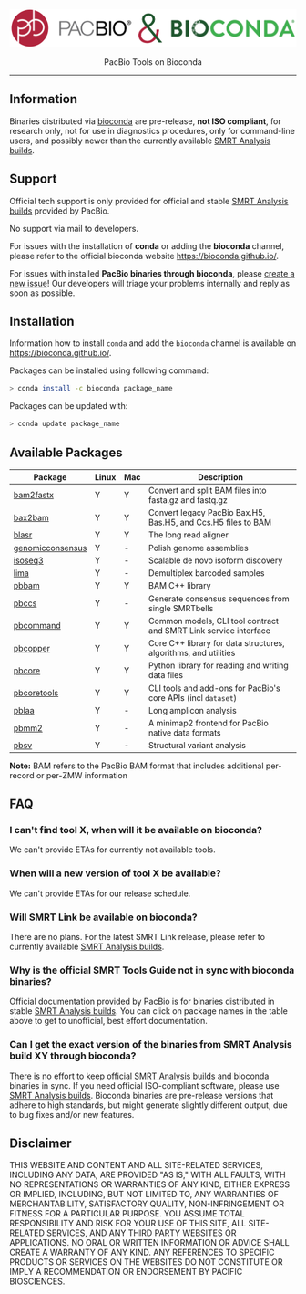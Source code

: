 <p align="center">
  <img src="img/pbbioconda.png" alt="pbbioconda logo"/>
</p>
<p align="center">PacBio Tools on Bioconda</p>

***

## Information
Binaries distributed via [bioconda](https://bioconda.github.io/) are
pre-release, **not ISO compliant**, for research only, not for use in diagnostics
procedures, only for command-line users, and possibly newer than the currently
available [SMRT Analysis builds](http://www.pacb.com/products-and-services/analytical-software/).

## Support

Official tech support is only provided for official and stable
[SMRT Analysis builds](http://www.pacb.com/products-and-services/analytical-software/)
provided by PacBio.

No support via mail to developers.

For issues with the installation of **conda** or adding the **bioconda** channel,
please refer to the official bioconda website https://bioconda.github.io/.

For issues with installed **PacBio binaries through bioconda**, please [create
a new issue](https://github.com/PacificBiosciences/pbbioconda/issues)!
Our developers will triage your problems internally and reply as soon as possible.

## Installation
Information how to install `conda` and add the `bioconda` channel is
available on https://bioconda.github.io/.

Packages can be installed using following command:
```sh
> conda install -c bioconda package_name
```

Packages can be updated with:
```sh
> conda update package_name
```

## Available Packages

| Package | Linux | Mac | Description |
| - | - | - | - |
| [bam2fastx](https://github.com/pacificbiosciences/bam2fastx/) | Y | Y | Convert and split BAM files into fasta.gz and fastq.gz |
| [bax2bam](https://github.com/pacificbiosciences/bax2bam/) | Y | Y | Convert legacy PacBio Bax.H5, Bas.H5, and Ccs.H5 files to BAM |
| [blasr](https://github.com/pacificbiosciences/blasr/) | Y | Y | The long read aligner |
| [genomicconsensus](https://github.com/pacificbiosciences/genomicconsensus/) | Y | - | Polish genome assemblies |
| [isoseq3](https://github.com/pacificbiosciences/isoseq3/) | Y | - | Scalable de novo isoform discovery |
| [lima](https://github.com/pacificbiosciences/barcoding/) | Y | - | Demultiplex barcoded samples |
| [pbbam](https://github.com/pacificbiosciences/pbbam/) | Y | Y | BAM C++ library |
| [pbccs](https://github.com/pacificbiosciences/unanimity/) | Y | - | Generate consensus sequences from single SMRTbells |
| [pbcommand](https://github.com/pacificbiosciences/pbcommand/) | Y | Y | Common models, CLI tool contract and SMRT Link service interface |
| [pbcopper](https://github.com/pacificbiosciences/pbcopper/) | Y | Y | Core C++ library for data structures, algorithms, and utilities |
| [pbcore](https://github.com/pacificbiosciences/pbcore/) | Y | Y | Python library for reading and writing data files |
| [pbcoretools](https://github.com/pacificbiosciences/pbcoretools/) | Y | Y | CLI tools and add-ons for PacBio's core APIs (incl `dataset`) |
| [pblaa](https://github.com/pacificbiosciences/pblaa/) | Y | - | Long amplicon analysis |
| [pbmm2](https://github.com/PacificBiosciences/pbmm2/) | Y | - | A minimap2 frontend for PacBio native data formats |
| [pbsv](https://github.com/pacificbiosciences/pbsv/) | Y | - | Structural variant analysis |

**Note:** BAM refers to the PacBio BAM format that includes additional
per-record or per-ZMW information

## FAQ

### I can't find tool X, when will it be available on bioconda?
We can't provide ETAs for currently not available tools.

### When will a new version of tool X be available?
We can't provide ETAs for our release schedule.

### Will SMRT Link be available on bioconda?
There are no plans. For the latest SMRT Link release, please refer to
currently available [SMRT Analysis builds](http://www.pacb.com/products-and-services/analytical-software/).

### Why is the official SMRT Tools Guide not in sync with bioconda binaries?
Official documentation provided by PacBio is for binaries distributed in stable
[SMRT Analysis builds](http://www.pacb.com/products-and-services/analytical-software/).
You can click on package names in the table above to get to unofficial,
best effort documentation.

### Can I get the exact version of the binaries from SMRT Analysis build XY through bioconda?
There is no effort to keep official [SMRT Analysis builds](http://www.pacb.com/products-and-services/analytical-software/)
and bioconda binaries in sync. If you need official ISO-compliant software,
please use [SMRT Analysis builds](http://www.pacb.com/products-and-services/analytical-software/).
Bioconda binaries are pre-release versions that adhere to high standards,
but might generate slightly different output, due to bug fixes and/or new features.

## Disclaimer
THIS WEBSITE AND CONTENT AND ALL SITE-RELATED SERVICES, INCLUDING ANY DATA, ARE PROVIDED "AS IS," WITH ALL FAULTS, WITH NO REPRESENTATIONS OR WARRANTIES OF ANY KIND, EITHER EXPRESS OR IMPLIED, INCLUDING, BUT NOT LIMITED TO, ANY WARRANTIES OF MERCHANTABILITY, SATISFACTORY QUALITY, NON-INFRINGEMENT OR FITNESS FOR A PARTICULAR PURPOSE. YOU ASSUME TOTAL RESPONSIBILITY AND RISK FOR YOUR USE OF THIS SITE, ALL SITE-RELATED SERVICES, AND ANY THIRD PARTY WEBSITES OR APPLICATIONS. NO ORAL OR WRITTEN INFORMATION OR ADVICE SHALL CREATE A WARRANTY OF ANY KIND. ANY REFERENCES TO SPECIFIC PRODUCTS OR SERVICES ON THE WEBSITES DO NOT CONSTITUTE OR IMPLY A RECOMMENDATION OR ENDORSEMENT BY PACIFIC BIOSCIENCES.